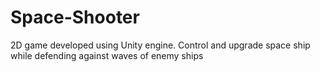 # Space-Shooter
2D game developed using Unity engine. Control and upgrade space ship while defending against waves of enemy ships
